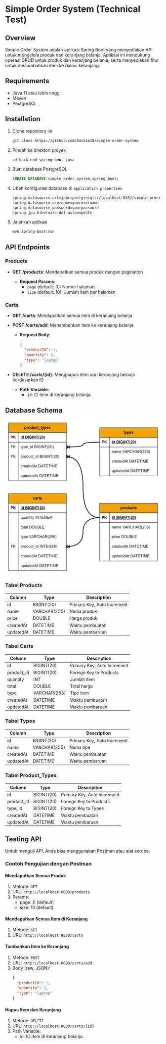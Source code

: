 # Simple Order System (Technical Test)

## Overview

Simple Order System adalah aplikasi Spring Boot yang menyediakan API untuk mengelola produk dan keranjang belanja. Aplikasi ini mendukung operasi CRUD untuk produk dan keranjang belanja, serta menyediakan fitur untuk menambahkan item ke dalam keranjang.

## Requirements

- Java 11 atau lebih tinggi
- Maven
- PostgreSQL

## Installation

1. Clone repository ini

   ```bash
   git clone https://github.com/hackim18/simple-order-system
   ```

2. Pindah ke direktori proyek

   ```bash
   cd back-end-spring-boot-java
   ```

3. Buat database PostgreSQL

   ```sql
   CREATE DATABASE simple_order_system_spring_boot;
   ```

4. Ubah konfigurasi database di `application.properties`

   ```properties
   spring.datasource.url=jdbc:postgresql://localhost:5432/simple_order_system_spring_boot
   spring.datasource.username=yourusername
   spring.datasource.password=yourpassword
   spring.jpa.hibernate.ddl-auto=update
   ```

5. Jalankan aplikasi

   ```bash
   mvn spring-boot:run
   ```

## API Endpoints

### Products

- **GET /products**: Mendapatkan semua produk dengan pagination

  - **Request Params**:
    - `page` (default: 0): Nomor halaman.
    - `size` (default: 10): Jumlah item per halaman.

### Carts

- **GET /carts**: Mendapatkan semua item di keranjang belanja

- **POST /carts/add**: Menambahkan item ke keranjang belanja

  - **Request Body**:
    ```json
    {
      "productId": 1,
      "quantity": 2,
      "type": "laptop"
    }
    ```

- **DELETE /carts/{id}**: Menghapus item dari keranjang belanja berdasarkan ID
  - **Path Variable**:
    - `id`: ID item di keranjang belanja.

## Database Schema

![alt text](image/Schema.png)

### Tabel Products

| Column    | Type         | Description                 |
| --------- | ------------ | --------------------------- |
| id        | BIGINT(20)   | Primary Key, Auto Increment |
| name      | VARCHAR(255) | Nama produk                 |
| price     | DOUBLE       | Harga produk                |
| createdAt | DATETIME     | Waktu pembuatan             |
| updatedAt | DATETIME     | Waktu pembaruan             |

### Tabel Carts

| Column     | Type         | Description                 |
| ---------- | ------------ | --------------------------- |
| id         | BIGINT(20)   | Primary Key, Auto Increment |
| product_id | BIGINT(20)   | Foreign Key to Products     |
| quantity   | INT          | Jumlah item                 |
| total      | DOUBLE       | Total harga                 |
| type       | VARCHAR(255) | Tipe item                   |
| createdAt  | DATETIME     | Waktu pembuatan             |
| updatedAt  | DATETIME     | Waktu pembaruan             |

### Tabel Types

| Column    | Type         | Description                 |
| --------- | ------------ | --------------------------- |
| id        | BIGINT(20)   | Primary Key, Auto Increment |
| name      | VARCHAR(255) | Nama tipe                   |
| createdAt | DATETIME     | Waktu pembuatan             |
| updatedAt | DATETIME     | Waktu pembaruan             |

### Tabel Product_Types

| Column     | Type       | Description                 |
| ---------- | ---------- | --------------------------- |
| id         | BIGINT(20) | Primary Key, Auto Increment |
| product_id | BIGINT(20) | Foreign Key to Products     |
| type_id    | BIGINT(20) | Foreign Key to Types        |
| createdAt  | DATETIME   | Waktu pembuatan             |
| updatedAt  | DATETIME   | Waktu pembaruan             |

## Testing API

Untuk menguji API, Anda bisa menggunakan Postman atau alat serupa.

### Contoh Pengujian dengan Postman

#### Mendapatkan Semua Produk

1. Metode: `GET`
2. URL: `http://localhost:8080/products`
3. Params:
   - page: 0 (default)
   - size: 10 (default)

#### Mendapatkan Semua Item di Keranjang

1. Metode: `GET`
2. URL: `http://localhost:8080/carts`

#### Tambahkan Item ke Keranjang

1. Metode: `POST`
2. URL: `http://localhost:8080/carts/add`
3. Body (raw, JSON):
   ```json
   {
     "productId": 1,
     "quantity": 2,
     "type": "laptop"
   }
   ```

#### Hapus Item dari Keranjang

1. Metode: `DELETE`
2. URL: `http://localhost:8080/carts/{id}`
3. Path Variable:
   - id: ID item di keranjang belanja.
